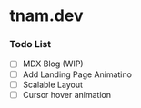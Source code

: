 # tnam.dev

### Todo List
- [ ] MDX Blog (WIP)
- [ ] Add Landing Page Animatino
- [ ] Scalable Layout
- [ ] Cursor hover animation

